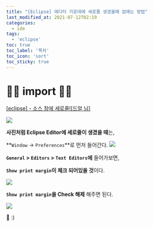 ```yaml
---
title: "[Eclipse] 에디터 가운데에 세로줄 생겼을때 없애는 방법"
last_modified_at: 2021-07-12T02:19
categories: 
  - ide
tags: 
  - 'eclipse'
toc: true
toc_label: '목차'
toc_icon: 'sort'
toc_sticky: true
---
```


# 🙆‍♂️ import 🙇‍♂️

[[eclipse] - 소스 창에 세로줄![드얼 님]](https://m.blog.naver.com/PostView.naver?isHttpsRedirect=true&blogId=psy10604&logNo=70105853411)

![](https://images.velog.io/images/gillog/post/2c1c07ce-8667-4d51-aae2-ef38c1ee0c92/image.png)

**사진처럼 Eclipse Editor에 세로줄이 생겼을 때**는,

**`Window` -> `Preferences`**로 먼저 들어간다.
![](https://images.velog.io/images/gillog/post/f1a42cae-4232-4fc9-8524-20a3c23af72c/image.png)


**`General` > `Editors` > `Text Editors`에** 들어가보면,

**`Show print margin`이 체크 되어있을 것**이다.


![](https://images.velog.io/images/gillog/post/4579c510-e90b-4cb0-bc8d-378c4ee33212/image.png)



**`Show print margin`을 Check 해제** 해주면 된다.

![](https://images.velog.io/images/gillog/post/cef23b98-03be-481d-a15d-e1f014d42bf1/image.png)

🌝 :) 